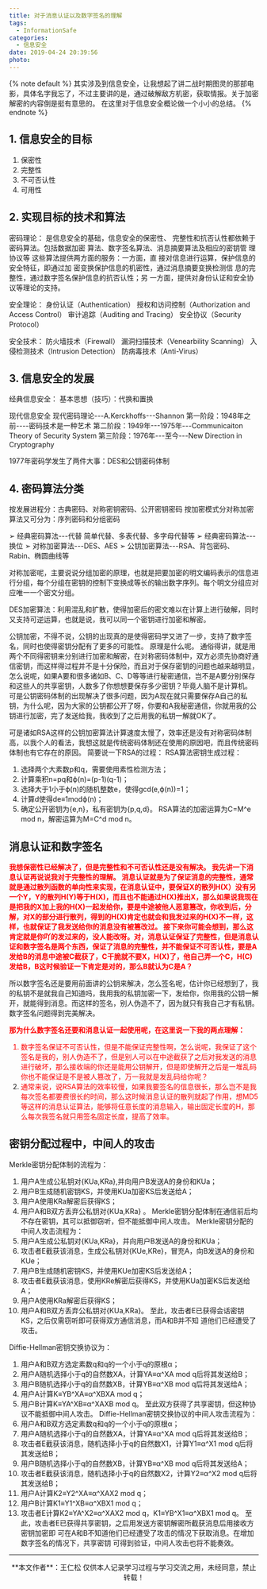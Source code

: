```yaml
---
title: 对于消息认证以及数字签名的理解
tags:
  - InformationSafe
categories:
  - 信息安全
date: 2019-04-24 20:39:56
photo:
---
```


{% note default %}
其实涉及到信息安全，让我想起了讲二战时期图灵的那部电影，具体名字我忘了，不过主要讲的是，通过破解敌方机密，获取情报。关于加密解密的内容倒是挺有意思的。
在这里对于信息安全概论做一个小小的总结。
{% endnote %}

<!-- more -->
## 1. 信息安全的目标
1. 保密性
2. 完整性
3. 不可否认性
3. 可用性

## 2. 实现目标的技术和算法
密码理论：
是信息安全的基础，信息安全的保密性、
完整性和抗否认性都依赖于密码算法。包括数据加密
算法、数字签名算法、消息摘要算法及相应的密钥管
理协议等
这些算法提供两方面的服务：一方面，直
接对信息进行运算，保护信息的安全特征，即通过加
密变换保护信息的机密性，通过消息摘要变换检测信
息的完整性，通过数字签名保护信息的抗否认性；另
一方面，提供对身份认证和安全协议等理论的支持。

安全理论：
身份认证（Authentication）
授权和访问控制（Authorization and Access Control）
审计追踪（Auditing and Tracing）
安全协议（Security Protocol）

安全技术：
防火墙技术（Firewall）
漏洞扫描技术（Venearbility Scanning）
入侵检测技术（Intrusion Detection）
防病毒技术（Anti-Virus）

## 3. 信息安全的发展
经典信息安全：
基本思想（技巧）：代换和置换

现代信息安全
现代密码理论---A.Kerckhoffs---Shannon
第一阶段：1948年之前----密码技术是一种艺术
第二阶段：1949年---1975年---Communicaiton
Theory of Security System
第三阶段：1976年---至今---New Direction in
Cryptography

1977年密码学发生了两件大事：DES和公钥密码体制

## 4. 密码算法分类
按发展进程分：古典密码、对称密钥密码、公开密钥密码
按加密模式分对称加密算法又可分为：序列密码和分组密码

➢ 经典密码算法---代替
简单代替、多表代替、多字母代替等
➢ 经典密码算法---换位
➢ 对称加密算法---DES、AES
➢ 公钥加密算法---RSA、背包密码、Rabin、椭圆曲线等


对称加密呢，主要说说分组加密的原理，也就是把要加密的明文编码表示的信息进行分组，每个分组在密钥的控制下变换成等长的输出数字序列。每个明文分组应对应唯一一个密文分组。

DES加密算法：利用混乱和扩散，使得加密后的密文难以在计算上进行破解，同时又支持可逆运算，也就是说，我可以同一个密钥进行加密和解密。

公钥加密，不得不说，公钥的出现真的是使得密码学又进了一步，支持了数字签名，同时也使得密钥分配有了更多的可能性。
原理是什么呢。
通俗得讲，就是用两个不同得密钥来分别进行加密和解密，在对称密码体制中，双方必须先协商好通信密钥，而这样得过程并不是十分保险，而且对于保存密钥的问题也越来越明显，怎么说呢，如果A要和很多诸如B、C、D等等进行秘密通信，岂不是A要分别保存和这些人的共享密钥，人数多了你想想要保存多少密钥？毕竟人脑不是计算机。
可是公钥密码体制的出现解决了很多问题，因为A现在就只需要保存A自己的私钥，为什么呢，因为大家的公钥都公开了呀，你要和A我秘密通信，你就用我的公钥进行加密，完了发送给我，我收到了之后用我的私钥一解就OK了。

可是诸如RSA这样的公钥加密算法计算速度太慢了，效率还是没有对称密码体制高，以我个人的看法，我想这就是传统密码体制还在使用的原因吧，而且传统密码体制也有它存在的原因。
简要说一下RSA的过程：
RSA算法密钥生成过程：
1. 选择两个大素数p和q，需要使用素性检测方法；
2. 计算乘积n=pq和ϕ(n)=(p-1)(q-1)；
3. 选择大于1小于ϕ(n)的随机整数e，使得gcd(e,ϕ(n))=1；
4. 计算d使得de≡1modϕ(n)；
5. 确定公开密钥为{e,n}，私有密钥为{p,q,d}。
RSA算法的加密运算为C=M^e mod n，解密运算为M=C^d mod n。

## 消息认证和数字签名
<font color="red">**我想保密性已经解决了，但是完整性和不可否认性还是没有解决。
我先讲一下消息认证再说说我对于完整性的理解。
消息认证就是为了保证消息的完整性，通常就是通过散列函数的单向性来实现，在消息认证中，要保证X的散列H(X）没有另一个Y，Y的散列H(Y)等于H(X)，而且也不能通过H(X)推出X，那么如果说我现在是把我的X加上我的H(X)一起发给你，要是中途被他人恶意篡改，你收到后，分解，对X的部分进行散列，得到的H(X)肯定也就会和我发过来的H(X)不一样，这样，也就保证了我发送给你的消息没有被篡改过。
接下来你可能会想到，那么这肯定就是你吖的发过来的，没人能改呀。对，消息认证保证了完整性，但是消息认证和数字签名是两个东西，保证了消息的完整性，并不能保证不可否认性，要是A发给B的消息中途被C截获了，C干脆就不要X，H(X)了，他自己弄一个C，H(C)发给B，B这时候验证一下肯定是对的，那么B就认为C是A？**</font>

所以数字签名还是要用前面讲的公钥来解决，怎么签名呢，估计你已经想到了，我的私钥不是就我自己知道吗，我用我的私钥加密一下，发给你，你用我的公钥一解开，就能得到消息。而这样的签名，别人伪造不了，因为就只有我自己才有私钥。数字签名问题得到完美解决。

<font color="red">**那为什么数字签名还要和消息认证一起使用呢，在这里说一下我的两点理解：**
1. 数字签名保证不可否认性，但是不能保证完整性啊，怎么说呢，我保证了这个签名是我的，别人伪造不了，但是别人可以在中途截获了之后对我发送的消息进行破坏，那么接收端的你还是能用公钥解开，但是即使解开之后是一堆乱码你也不能保证是不是被人篡改了，万一我就是发乱码给你呢？
2. 通常来说，说RSA算法的效率较慢，如果我要签名的信息很长，那么岂不是我每次签名都要费很长的时间，那么这时候消息认证的散列就起了作用，想MD5等这样的消息认证算法，能够将任意长度的消息输入，输出固定长度的H，那么每次我签名就只用签名固定长度，提高了效率。</font>

## 密钥分配过程中，中间人的攻击
Merkle密钥分配体制的流程为：
1. 用户A生成公私钥对{KUa,KRa},并向用户B发送A的身份和KUa；
2. 用户B生成随机密钥KS，并使用KUa加密KS后发送给A；
3. 用户A使用KRa解密后获得KS；
4. 用户A和B双方丢弃公私钥对{KUa,KRa} 。
Merkle密钥分配体制在通信前后均不存在密钥，其可以抵御窃听，但不能抵御中间人攻击。
Merkle密钥分配的中间人攻击流程为：
1. 用户A生成公私钥对{KUa,KRa}，并向用户B发送A的身份和KUa；
2. 攻击者E截获该消息，生成公私钥对{KUe,KRe}，冒充A，向B发送A的身份和KUe；
3. 用户B生成随机密钥KS，并使用KUe加密KS后发送给A；
4. 攻击者E截获该消息，使用KRe解密后获得KS，并使用KUa加密KS后发送给A；
5. 用户A使用KRa解密后获得KS；
6. 用户A和B双方丢弃公私钥对{KUa,KRa}。
至此，攻击者E已获得会话密钥KS，之后仅需窃听即可获得双方通信消息，而A和B并不知
道他们已经遭受了攻击。

Diffie-Hellman密钥交换协议为：
1. 用户A和B双方选定素数q和q的一个小于q的原根α；
2. 用户A随机选择小于q的自然数XA，计算YA≡α^XA mod q后将其发送给B；
3. 用户B随机选择小于q的自然数XB，计算YB≡α^XB mod q后将其发送给A；
4. 用户A计算K≡YB^XA≡α^XBXA mod q；
5. 用户B计算K≡YA^XB≡α^XAXB mod q。
至此双方获得了共享密钥，但这种协议不能抵御中间人攻击。
Diffie-Hellman密钥交换协议的中间人攻击流程为：
1. 用户A和B双方选定素数q和q的一个小于q的原根α；
2. 用户A随机选择小于q的自然数XA，计算YA≡α^XA mod q后将其发送给B；
3. 攻击者E截获该消息，随机选择小于q的自然数X1，计算Y1≡α^X1 mod q后将其发送给B；
4. 用户B随机选择小于q的自然数XB，计算YB≡α^XB mod q后将其发送给A；
5. 攻击者E截获该消息，随机选择小于q的自然数X2，计算Y2≡α^X2 mod q后将其发送给B；
6. 用户A计算K2≡Y2^XA≡α^XAX2 mod q；
7. 用户B计算K1≡Y1^XB≡α^XBX1 mod q；
8. 攻击者E计算K2≡YA^X2≡α^XAX2 mod q，K1≡YB^X1≡α^XBX1 mod q。
至此，攻击者E已获得共享密钥，之后用发送方密钥解密所截获消息后用接收方密钥加密即
可在A和B不知道他们已经遭受了攻击的情况下获取消息。在增加数字签名的情况下，共享密钥
可得到验证，中间人攻击也将不能奏效。




--- 

<div align="center">
	**本文作者**：王仁松
	仅供本人记录学习过程与学习交流之用，未经同意，禁止转载！
</div>